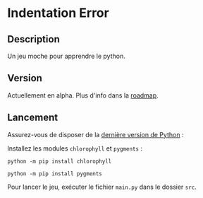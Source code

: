 # Indentation Error


## Description

Un jeu moche pour apprendre le python. 


## Version

Actuellement en alpha. Plus d'info dans la [roadmap](ROADMAP.md).


## Lancement

Assurez-vous de disposer de la [dernière version de Python](https://www.python.org/downloads/) :

Installez les modules `chlorophyll` et `pygments` : 

`python -m pip install chlorophyll`

`python -m pip install pygments`

Pour lancer le jeu, exécuter le fichier `main.py` dans le dossier `src`.
